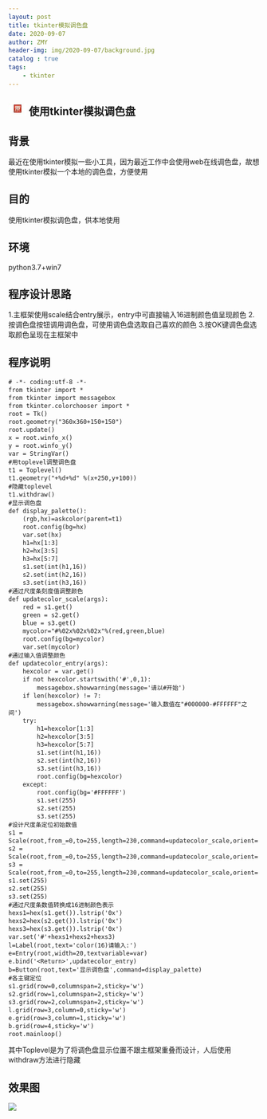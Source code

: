 ```yaml
---
layout: post
title: tkinter模拟调色盘
date: 2020-09-07
author: ZMY
header-img: img/2020-09-07/background.jpg
catalog : true
tags:
    - tkinter
---
```

## <img class="original" src='https://raw.githubusercontent.com/276622709/276622709.github.io/master/img/original.png'> 使用tkinter模拟调色盘
## 背景
最近在使用tkinter模拟一些小工具，因为最近工作中会使用web在线调色盘，故想使用tkinter模拟一个本地的调色盘，方便使用
## 目的
使用tkinter模拟调色盘，供本地使用
## 环境
python3.7+win7
## 程序设计思路
1.主框架使用scale结合entry展示，entry中可直接输入16进制颜色值呈现颜色
2.按调色盘按钮调用调色盘，可使用调色盘选取自己喜欢的颜色
3.按OK键调色盘选取颜色呈现在主框架中
## 程序说明
```
# -*- coding:utf-8 -*-
from tkinter import *
from tkinter import messagebox
from tkinter.colorchooser import *
root = Tk()
root.geometry("360x360+150+150")
root.update()
x = root.winfo_x()
y = root.winfo_y()
var = StringVar()
#用toplevel调整调色盘
t1 = Toplevel()
t1.geometry("+%d+%d" %(x+250,y+100))
#隐藏toplevel
t1.withdraw()
#显示调色盘
def display_palette():
    (rgb,hx)=askcolor(parent=t1)
    root.config(bg=hx)
    var.set(hx)
    h1=hx[1:3]
    h2=hx[3:5]
    h3=hx[5:7]
    s1.set(int(h1,16))
    s2.set(int(h2,16))
    s3.set(int(h3,16))
#通过尺度条刻度值调整颜色
def updatecolor_scale(args):
    red = s1.get()
    green = s2.get()
    blue = s3.get()
    mycolor="#%02x%02x%02x"%(red,green,blue)
    root.config(bg=mycolor)
    var.set(mycolor)
#通过输入值调整颜色
def updatecolor_entry(args):
    hexcolor = var.get()
    if not hexcolor.startswith('#',0,1):
        messagebox.showwarning(message='请以#开始')
    if len(hexcolor) != 7:
        messagebox.showwarning(message='输入数值在"#000000-#FFFFFF"之间')
    try:
        h1=hexcolor[1:3]
        h2=hexcolor[3:5]
        h3=hexcolor[5:7]
        s1.set(int(h1,16))
        s2.set(int(h2,16))
        s3.set(int(h3,16))
        root.config(bg=hexcolor)
    except:
        root.config(bg='#FFFFFF')
        s1.set(255)
        s2.set(255)
        s3.set(255)
#设计尺度条定位初始数值
s1 = Scale(root,from_=0,to=255,length=230,command=updatecolor_scale,orient='horizontal')
s2 = Scale(root,from_=0,to=255,length=230,command=updatecolor_scale,orient='horizontal')
s3 = Scale(root,from_=0,to=255,length=230,command=updatecolor_scale,orient='horizontal')
s1.set(255)
s2.set(255)
s3.set(255)
#通过尺度条数值转换成16进制颜色表示
hexs1=hex(s1.get()).lstrip('0x')
hexs2=hex(s2.get()).lstrip('0x')
hexs3=hex(s3.get()).lstrip('0x')
var.set('#'+hexs1+hexs2+hexs3)
l=Label(root,text='color(16)请输入:')
e=Entry(root,width=20,textvariable=var)
e.bind('<Return>',updatecolor_entry)
b=Button(root,text='显示调色盘',command=display_palette)
#各主键定位
s1.grid(row=0,columnspan=2,sticky='w')
s2.grid(row=1,columnspan=2,sticky='w')
s3.grid(row=2,columnspan=2,sticky='w')
l.grid(row=3,column=0,sticky='w')
e.grid(row=3,column=1,sticky='w')
b.grid(row=4,sticky='w')
root.mainloop()
```
其中Toplevel是为了将调色盘显示位置不跟主框架重叠而设计，人后使用withdraw方法进行隐藏  
## 效果图  
![](https://raw.githubusercontent.com/276622709/276622709.github.io/master/img/2020-09-07/111.gif)
